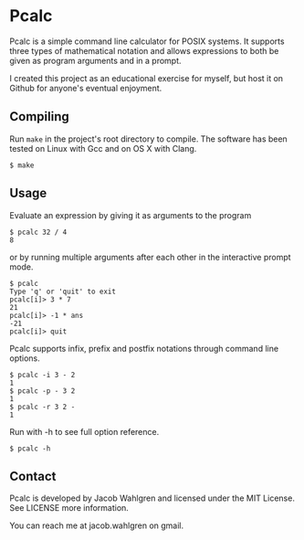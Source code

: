 # Pcalc

Pcalc is a simple command line calculator for POSIX systems. It supports three
types of mathematical notation and allows expressions to both be given as
program arguments and in a prompt.

I created this project as an educational exercise for myself, but host it on
Github for anyone's eventual enjoyment.

## Compiling

Run `make` in the project's root directory to compile. The software has
been tested on Linux with Gcc and on OS X with Clang.

`$ make`

## Usage

Evaluate an expression by giving it as arguments to the program

```
$ pcalc 32 / 4
8
```

or by running multiple arguments after each other in the interactive prompt
mode.

```
$ pcalc
Type 'q' or 'quit' to exit
pcalc[i]> 3 * 7
21
pcalc[i]> -1 * ans
-21
pcalc[i]> quit
```

Pcalc supports infix, prefix and postfix notations through command line options.

```
$ pcalc -i 3 - 2
1
$ pcalc -p - 3 2
1
$ pcalc -r 3 2 -
1
```

Run with -h to see full option reference.

`$ pcalc -h`

## Contact

Pcalc is developed by Jacob Wahlgren and licensed under the MIT License. See
LICENSE more information.

You can reach me at jacob.wahlgren on gmail.
